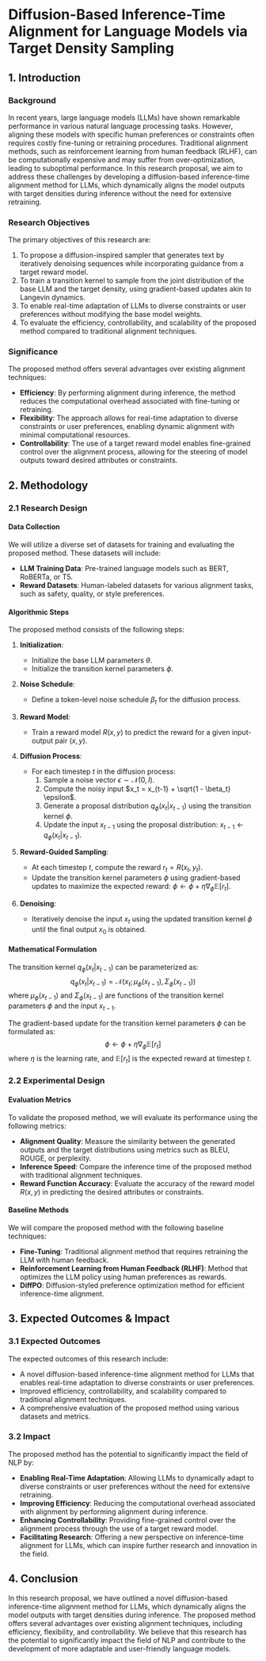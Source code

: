 # Diffusion-Based Inference-Time Alignment for Language Models via Target Density Sampling

## 1. Introduction

### Background
In recent years, large language models (LLMs) have shown remarkable performance in various natural language processing tasks. However, aligning these models with specific human preferences or constraints often requires costly fine-tuning or retraining procedures. Traditional alignment methods, such as reinforcement learning from human feedback (RLHF), can be computationally expensive and may suffer from over-optimization, leading to suboptimal performance. In this research proposal, we aim to address these challenges by developing a diffusion-based inference-time alignment method for LLMs, which dynamically aligns the model outputs with target densities during inference without the need for extensive retraining.

### Research Objectives
The primary objectives of this research are:
1. To propose a diffusion-inspired sampler that generates text by iteratively denoising sequences while incorporating guidance from a target reward model.
2. To train a transition kernel to sample from the joint distribution of the base LLM and the target density, using gradient-based updates akin to Langevin dynamics.
3. To enable real-time adaptation of LLMs to diverse constraints or user preferences without modifying the base model weights.
4. To evaluate the efficiency, controllability, and scalability of the proposed method compared to traditional alignment techniques.

### Significance
The proposed method offers several advantages over existing alignment techniques:
- **Efficiency**: By performing alignment during inference, the method reduces the computational overhead associated with fine-tuning or retraining.
- **Flexibility**: The approach allows for real-time adaptation to diverse constraints or user preferences, enabling dynamic alignment with minimal computational resources.
- **Controllability**: The use of a target reward model enables fine-grained control over the alignment process, allowing for the steering of model outputs toward desired attributes or constraints.

## 2. Methodology

### 2.1 Research Design

#### Data Collection
We will utilize a diverse set of datasets for training and evaluating the proposed method. These datasets will include:
- **LLM Training Data**: Pre-trained language models such as BERT, RoBERTa, or T5.
- **Reward Datasets**: Human-labeled datasets for various alignment tasks, such as safety, quality, or style preferences.

#### Algorithmic Steps
The proposed method consists of the following steps:

1. **Initialization**:
   - Initialize the base LLM parameters $\theta$.
   - Initialize the transition kernel parameters $\phi$.

2. **Noise Schedule**:
   - Define a token-level noise schedule $\beta_t$ for the diffusion process.

3. **Reward Model**:
   - Train a reward model $R(x, y)$ to predict the reward for a given input-output pair $(x, y)$.

4. **Diffusion Process**:
   - For each timestep $t$ in the diffusion process:
     1. Sample a noise vector $\epsilon \sim \mathcal{N}(0, I)$.
     2. Compute the noisy input $x_t = x_{t-1} + \sqrt{1 - \beta_t} \epsilon$.
     3. Generate a proposal distribution $q_{\phi}(x_t | x_{t-1})$ using the transition kernel $\phi$.
     4. Update the input $x_{t-1}$ using the proposal distribution: $x_{t-1} \leftarrow q_{\phi}(x_t | x_{t-1})$.

5. **Reward-Guided Sampling**:
   - At each timestep $t$, compute the reward $r_t = R(x_t, y_t)$.
   - Update the transition kernel parameters $\phi$ using gradient-based updates to maximize the expected reward: $\phi \leftarrow \phi + \eta \nabla_{\phi} \mathbb{E}[r_t]$.

6. **Denoising**:
   - Iteratively denoise the input $x_t$ using the updated transition kernel $\phi$ until the final output $x_0$ is obtained.

#### Mathematical Formulation
The transition kernel $q_{\phi}(x_t | x_{t-1})$ can be parameterized as:
$$q_{\phi}(x_t | x_{t-1}) = \mathcal{N}(x_t; \mu_{\phi}(x_{t-1}), \Sigma_{\phi}(x_{t-1}))$$
where $\mu_{\phi}(x_{t-1})$ and $\Sigma_{\phi}(x_{t-1})$ are functions of the transition kernel parameters $\phi$ and the input $x_{t-1}$.

The gradient-based update for the transition kernel parameters $\phi$ can be formulated as:
$$\phi \leftarrow \phi + \eta \nabla_{\phi} \mathbb{E}[r_t]$$
where $\eta$ is the learning rate, and $\mathbb{E}[r_t]$ is the expected reward at timestep $t$.

### 2.2 Experimental Design

#### Evaluation Metrics
To validate the proposed method, we will evaluate its performance using the following metrics:
- **Alignment Quality**: Measure the similarity between the generated outputs and the target distributions using metrics such as BLEU, ROUGE, or perplexity.
- **Inference Speed**: Compare the inference time of the proposed method with traditional alignment techniques.
- **Reward Function Accuracy**: Evaluate the accuracy of the reward model $R(x, y)$ in predicting the desired attributes or constraints.

#### Baseline Methods
We will compare the proposed method with the following baseline techniques:
- **Fine-Tuning**: Traditional alignment method that requires retraining the LLM with human feedback.
- **Reinforcement Learning from Human Feedback (RLHF)**: Method that optimizes the LLM policy using human preferences as rewards.
- **DiffPO**: Diffusion-styled preference optimization method for efficient inference-time alignment.

## 3. Expected Outcomes & Impact

### 3.1 Expected Outcomes
The expected outcomes of this research include:
- A novel diffusion-based inference-time alignment method for LLMs that enables real-time adaptation to diverse constraints or user preferences.
- Improved efficiency, controllability, and scalability compared to traditional alignment techniques.
- A comprehensive evaluation of the proposed method using various datasets and metrics.

### 3.2 Impact
The proposed method has the potential to significantly impact the field of NLP by:
- **Enabling Real-Time Adaptation**: Allowing LLMs to dynamically adapt to diverse constraints or user preferences without the need for extensive retraining.
- **Improving Efficiency**: Reducing the computational overhead associated with alignment by performing alignment during inference.
- **Enhancing Controllability**: Providing fine-grained control over the alignment process through the use of a target reward model.
- **Facilitating Research**: Offering a new perspective on inference-time alignment for LLMs, which can inspire further research and innovation in the field.

## 4. Conclusion

In this research proposal, we have outlined a novel diffusion-based inference-time alignment method for LLMs, which dynamically aligns the model outputs with target densities during inference. The proposed method offers several advantages over existing alignment techniques, including efficiency, flexibility, and controllability. We believe that this research has the potential to significantly impact the field of NLP and contribute to the development of more adaptable and user-friendly language models.